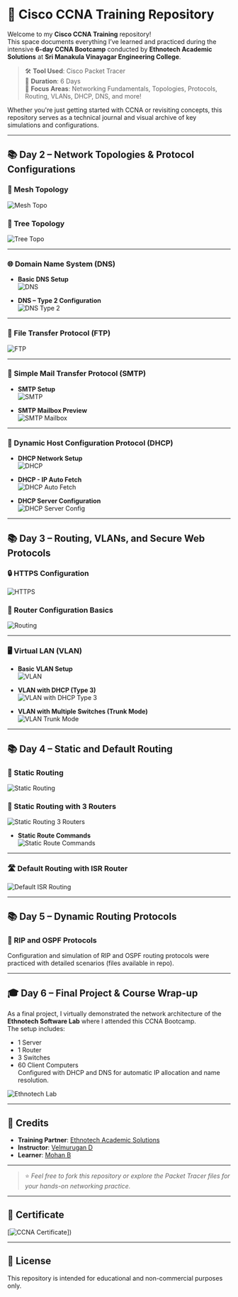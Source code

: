 # 🚀 Cisco CCNA Training Repository

Welcome to my **Cisco CCNA Training** repository!  
This space documents everything I’ve learned and practiced during the intensive **6-day CCNA Bootcamp** conducted by **Ethnotech Academic Solutions** at **Sri Manakula Vinayagar Engineering College**.

> 🛠️ **Tool Used**: Cisco Packet Tracer  
> 📅 **Duration**: 6 Days  
> 🎯 **Focus Areas**: Networking Fundamentals, Topologies, Protocols, Routing, VLANs, DHCP, DNS, and more!

Whether you're just getting started with CCNA or revisiting concepts, this repository serves as a technical journal and visual archive of key simulations and configurations.

---

## 📚 Day 2 – Network Topologies & Protocol Configurations

### 🔗 Mesh Topology  
![Mesh Topo](https://github.com/mohancoder2k/CCNA-Training/blob/main/Day%202/Mesh%20Topo.png)

### 🌲 Tree Topology  
![Tree Topo](https://github.com/mohancoder2k/CCNA-Training/blob/main/Day%202/Tree.png)

---

### 🌐 Domain Name System (DNS)

- **Basic DNS Setup**  
  ![DNS](https://github.com/mohancoder2k/CCNA-Training/blob/main/Day%202/DNS.png)

- **DNS – Type 2 Configuration**  
  ![DNS Type 2](https://github.com/mohancoder2k/CCNA-Training/blob/main/Day%202/DNS%20Type%202.png)

---

### 📁 File Transfer Protocol (FTP)  
![FTP](https://github.com/mohancoder2k/CCNA-Training/blob/main/Day%202/FTP.png)

---

### 📧 Simple Mail Transfer Protocol (SMTP)

- **SMTP Setup**  
  ![SMTP](https://github.com/mohancoder2k/CCNA-Training/blob/main/Day%202/SMTP.png)

- **SMTP Mailbox Preview**  
  ![SMTP Mailbox](https://github.com/mohancoder2k/CCNA-Training/blob/main/Day%202/SMTP%20Mail%20Box.png)

---

### 🧠 Dynamic Host Configuration Protocol (DHCP)

- **DHCP Network Setup**  
  ![DHCP](https://github.com/mohancoder2k/CCNA-Training/blob/main/Day%202/DHCP.png)

- **DHCP - IP Auto Fetch**  
  ![DHCP Auto Fetch](https://github.com/mohancoder2k/CCNA-Training/blob/main/Day%202/DHCP%20Auto.png)

- **DHCP Server Configuration**  
  ![DHCP Server Config](https://github.com/mohancoder2k/CCNA-Training/blob/main/Day%202/DHCP%20Server%20setup.png)

---

## 📚 Day 3 – Routing, VLANs, and Secure Web Protocols

### 🔒 HTTPS Configuration  
![HTTPS](https://github.com/mohancoder2k/CCNA-Training/blob/main/Day%203/HTTPS.png)

### 🚦 Router Configuration Basics  
![Routing](https://github.com/mohancoder2k/CCNA-Training/blob/main/Day%203/Router.png)

---

### 🖥️ Virtual LAN (VLAN)

- **Basic VLAN Setup**  
  ![VLAN](https://github.com/mohancoder2k/CCNA-Training/blob/main/Day%203/VLAN.png)

- **VLAN with DHCP (Type 3)**  
  ![VLAN with DHCP Type 3](https://github.com/mohancoder2k/CCNA-Training/blob/main/Day%203/VLAN%20with%20DHCP%20Type%203.png)

- **VLAN with Multiple Switches (Trunk Mode)**  
  ![VLAN Trunk Mode](https://github.com/mohancoder2k/CCNA-Training/blob/main/Day%203/VLAN%20with%20Multiple%20Switch%20trunk%20Mode.png)

---

## 📚 Day 4 – Static and Default Routing

### 📍 Static Routing  
![Static Routing](https://github.com/mohancoder2k/CCNA-Training/blob/main/Day%204/Static%20Routing.png)

### 🔀 Static Routing with 3 Routers  
![Static Routing 3 Routers](https://github.com/mohancoder2k/CCNA-Training/blob/main/Day%204/Static%20Routing%203%20Routers.png)

- **Static Route Commands**  
  ![Static Route Commands](https://github.com/mohancoder2k/CCNA-Training/blob/main/Day%204/Static%203%20Routers%20commands.png)

---

### 🛣️ Default Routing with ISR Router  
![Default ISR Routing](https://github.com/mohancoder2k/CCNA-Training/blob/main/Day%204/Default%20Routing%20with%20ISR%20Router.png)

---

## 📚 Day 5 – Dynamic Routing Protocols

### 🔄 RIP and OSPF Protocols  
Configuration and simulation of RIP and OSPF routing protocols were practiced with detailed scenarios (files available in repo).

---

## 🎓 Day 6 – Final Project & Course Wrap-up

As a final project, I virtually demonstrated the network architecture of the **Ethnotech Software Lab** where I attended this CCNA Bootcamp.  
The setup includes:
- 1 Server  
- 1 Router  
- 3 Switches  
- 60 Client Computers  
Configured with DHCP and DNS for automatic IP allocation and name resolution.

![Ethnotech Lab](https://github.com/mohancoder2k/CCNA-Training/blob/main/Day%206/Final%20Project.png)

---

## 🙌 Credits

- **Training Partner**: [Ethnotech Academic Solutions](https://www.ethnotech.in)  
- **Instructor**: [Velmurugan D](https://in.linkedin.com/in/velmurugan-d-a145a8266)  
- **Learner**: [Mohan B](https://github.com/mohancoder2k)

---

> ⭐ *Feel free to fork this repository or explore the Packet Tracer files for your hands-on networking practice.*

---

## 🏅 Certificate

[![CCNA Certificate](https://github.com/mohancoder2k/CCNA-Training/blob/main/ccna%20certificate.png)])

---

## 📌 License

This repository is intended for educational and non-commercial purposes only.
